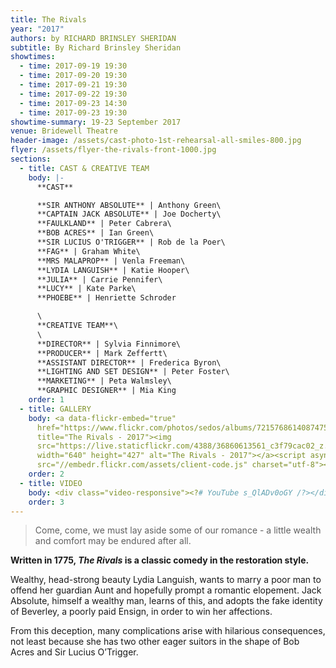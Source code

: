 ```yaml
---
title: The Rivals
year: "2017"
authors: by RICHARD BRINSLEY SHERIDAN
subtitle: By Richard Brinsley Sheridan
showtimes:
  - time: 2017-09-19 19:30
  - time: 2017-09-20 19:30
  - time: 2017-09-21 19:30
  - time: 2017-09-22 19:30
  - time: 2017-09-23 14:30
  - time: 2017-09-23 19:30
showtime-summary: 19-23 September 2017
venue: Bridewell Theatre
header-image: /assets/cast-photo-1st-rehearsal-all-smiles-800.jpg
flyer: /assets/flyer-the-rivals-front-1000.jpg
sections:
  - title: CAST & CREATIVE TEAM
    body: |-
      **CAST**

      **SIR ANTHONY ABSOLUTE** | Anthony Green\
      **CAPTAIN JACK ABSOLUTE** | Joe Docherty\
      **FAULKLAND** | Peter Cabrera\
      **BOB ACRES** | Ian Green\
      **SIR LUCIUS O'TRIGGER** | Rob de la Poer\
      **FAG** | Graham White\
      **MRS MALAPROP** | Venla Freeman\
      **LYDIA LANGUISH** | Katie Hooper\
      **JULIA** | Carrie Pennifer\
      **LUCY** | Kate Parke\
      **PHOEBE** | Henriette Schroder

      \
      **CREATIVE TEAM**\
      \
      **DIRECTOR** | Sylvia Finnimore\
      **PRODUCER** | Mark Zeffertt\
      **ASSISTANT DIRECTOR** | Frederica Byron\
      **LIGHTING AND SET DESIGN** | Peter Foster\
      **MARKETING** | Peta Walmsley\
      **GRAPHIC DESIGNER** | Mia King
    order: 1
  - title: GALLERY
    body: <a data-flickr-embed="true"
      href="https://www.flickr.com/photos/sedos/albums/72157686140874753"
      title="The Rivals - 2017"><img
      src="https://live.staticflickr.com/4388/36860613561_c3f79cac02_z.jpg"
      width="640" height="427" alt="The Rivals - 2017"></a><script async
      src="//embedr.flickr.com/assets/client-code.js" charset="utf-8"></script>
    order: 2
  - title: VIDEO
    body: <div class="video-responsive"><?# YouTube s_QlADv0oGY /?></div>
    order: 3
---
```

> Come, come, we must lay aside some of our romance - a little wealth and comfort may be endured after all.

**Written in 1775, *The Rivals* is a classic comedy in the restoration style.**

Wealthy, head-strong beauty Lydia Languish, wants to marry a poor man to offend her guardian Aunt and hopefully prompt a romantic elopement. Jack Absolute, himself a wealthy man, learns of this, and adopts the fake identity of Beverley, a poorly paid Ensign, in order to win her affections.

From this deception, many complications arise with hilarious consequences, not least because she has two other eager suitors in the shape of Bob Acres and Sir Lucius O’Trigger.